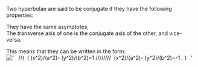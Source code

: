 Two hyperbolae are said to be conjugate if they have the following
properties:

They have the same asymptotes;\
 The transverse axis of one is the conjugate axis of the other, and
vice-versa.

This means that they can be written in the form: !['   //(  (
(x\^2)/(a\^2)- (y\^2)/(b\^2)=1 ////////  (x\^2)/(a\^2)- (y\^2)/(b\^2)=-1 . )   '](../dictionary/equation_images/1317.1..png)
